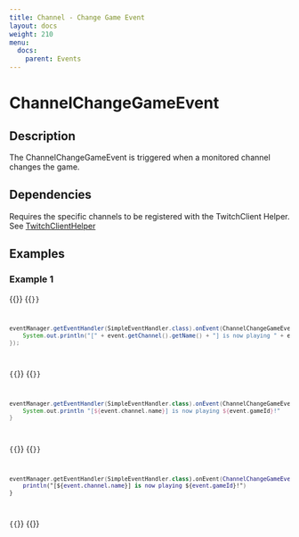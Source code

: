 ```yaml
---
title: Channel - Change Game Event
layout: docs
weight: 210
menu: 
  docs:
    parent: Events
---
```


# ChannelChangeGameEvent

## Description

The ChannelChangeGameEvent is triggered when a monitored channel changes the game.

## Dependencies

Requires the specific channels to be registered with the TwitchClient Helper. See [TwitchClientHelper](../twitch4j/client-helper)

## Examples

### Example 1

{{<codeblocks>}}
{{<code Java>}}
```java
eventManager.getEventHandler(SimpleEventHandler.class).onEvent(ChannelChangeGameEvent.class, event -> {
	System.out.println("[" + event.getChannel().getName() + "] is now playing " + event.getGameId() + "!");
});
```
{{</code>}}
{{<code Groovy>}}
```groovy
eventManager.getEventHandler(SimpleEventHandler.class).onEvent(ChannelChangeGameEvent, { event ->
	System.out.println "[${event.channel.name}] is now playing ${event.gameId}!"
}
```
{{</code>}}
{{<code Kotlin>}}
```kotlin
eventManager.getEventHandler(SimpleEventHandler.class).onEvent(ChannelChangeGameEvent::class.java, { event ->
	println("[${event.channel.name}] is now playing ${event.gameId}!")
}
```
{{</code>}}
{{</codeblocks>}}
